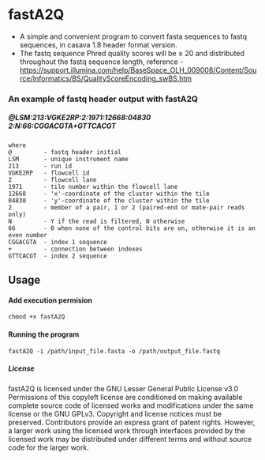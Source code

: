 # fastA2Q

* A simple and convenient program to convert fasta sequences to fastq sequences, in casava 1.8 header format version. 
* The fastq sequence Phred quality scores will be ≥ 20 and distributed throughout the fastq sequence length, reference - https://support.illumina.com/help/BaseSpace_OLH_009008/Content/Source/Informatics/BS/QualityScoreEncoding_swBS.htm

### An example of fastq header output with fastA2Q

##### @LSM:213:VGKE2RP:2:1971:12668:04830 2:N:66:CGGACGTA+GTTCACGT

```
where
@         - fastq header initial
LSM       - unique instrument name
213       - run id
VGKE2RP   - flowcell id
2         - flowcell lane
1971      - tile number within the flowcell lane
12668     - 'x'-coordinate of the cluster within the tile
04830     - 'y'-coordinate of the cluster within the tile
2         - member of a pair, 1 or 2 (paired-end or mate-pair reads only)
N         - Y if the read is filtered, N otherwise
66        - 0 when none of the control bits are on, otherwise it is an even number
CGGACGTA  - index 1 sequence
+         - connection between indexes
GTTCACGT  - index 2 sequence
```

## Usage

#### Add execution permision

```
chmod +x fastA2Q
```
#### Running the program
```
fastA2Q -i /path/input_file.fasta -o /path/output_file.fastq
```

##### License

fastA2Q is licensed under the GNU Lesser General Public License v3.0
Permissions of this copyleft license are conditioned on making available complete source code of licensed works and modifications under the same license or the GNU GPLv3. Copyright and license notices must be preserved. Contributors provide an express grant of patent rights. However, a larger work using the licensed work through interfaces provided by the licensed work may be distributed under different terms and without source code for the larger work.
